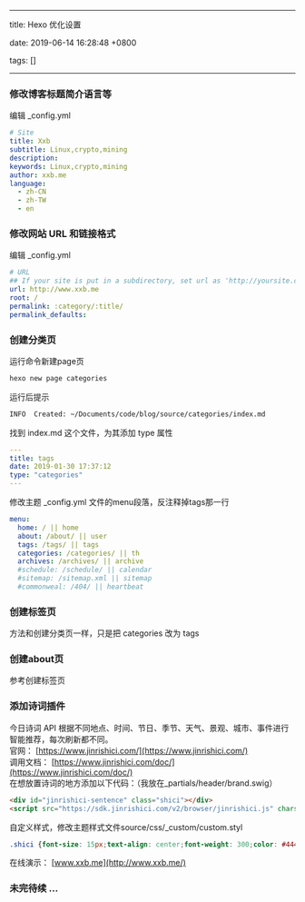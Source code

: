 
---

title: Hexo 优化设置

date: 2019-06-14 16:28:48 +0800

tags: []

---
<a name="UywVi"></a>
### 修改博客标题简介语言等
编辑 _config.yml

```yaml
# Site
title: Xxb
subtitle: Linux,crypto,mining
description:
keywords: Linux,crypto,mining
author: xxb.me
language:
  - zh-CN
  - zh-TW
  - en
```
[]()
<a name="Jf2d6"></a>
### [](https://www.xxb.me/Hexo/yuque-hexo02/#%E4%BF%AE%E6%94%B9%E7%BD%91%E7%AB%99-URL-%E5%92%8C%E9%93%BE%E6%8E%A5%E6%A0%BC%E5%BC%8F)修改网站 URL 和链接格式
编辑 _config.yml

```yaml
# URL
## If your site is put in a subdirectory, set url as 'http://yoursite.com/child' and root as '/child/'
url: http://www.xxb.me
root: /
permalink: :category/:title/
permalink_defaults:
```


<a name="RqKOi"></a>
### [](https://www.xxb.me/Hexo/yuque-hexo02/#%E5%88%9B%E5%BB%BA%E5%88%86%E7%B1%BB%E9%A1%B5)创建分类页
运行命令新建page页

```bash
hexo new page categories
```

运行后提示

```bash
INFO  Created: ~/Documents/code/blog/source/categories/index.md
```

找到 index.md 这个文件，为其添加 type 属性

```yaml
---
title: tags
date: 2019-01-30 17:37:12
type: "categories"
---
```

修改主题 _config.yml 文件的menu段落，反注释掉tags那一行

```yaml
menu:
  home: / || home
  about: /about/ || user
  tags: /tags/ || tags
  categories: /categories/ || th
  archives: /archives/ || archive
  #schedule: /schedule/ || calendar
  #sitemap: /sitemap.xml || sitemap
  #commonweal: /404/ || heartbeat

```

<a name="OZ2T0"></a>
### 创建标签页
方法和创建分类页一样，只是把 categories 改为 tags
<a name="vLnLU"></a>
### [](https://www.xxb.me/Hexo/yuque-hexo02/#%E5%88%9B%E5%BB%BAabout%E9%A1%B5)创建about页
参考创建标签页
<a name="X5U86"></a>
### [](https://www.xxb.me/Hexo/yuque-hexo02/#%E6%B7%BB%E5%8A%A0%E8%AF%97%E8%AF%8D%E6%8F%92%E4%BB%B6)添加诗词插件
今日诗词 API 根据不同地点、时间、节日、季节、天气、景观、城市、事件进行智能推荐，每次刷新都不同。<br />官网： [https://www.jinrishici.com/](https://www.jinrishici.com/)<br />调用文档： [https://www.jinrishici.com/doc/](https://www.jinrishici.com/doc/)<br />在想放置诗词的地方添加以下代码：（我放在_partials/header/brand.swig）

```html
<div id="jinrishici-sentence" class="shici"></div>
<script src="https://sdk.jinrishici.com/v2/browser/jinrishici.js" charset="utf-8"></script>
```

自定义样式，修改主题样式文件source/css/_custom/custom.styl

```css
.shici {font-size: 15px;text-align: center;font-weight: 300;color: #444;font-style: italic;}
```

在线演示： [www.xxb.me](http://www.xxb.me/)
<a name="3oTZQ"></a>
### [](https://www.xxb.me/Hexo/yuque-hexo02/#%E6%9C%AA%E5%AE%8C%E5%BE%85%E7%BB%AD-%E2%80%A6)未完待续 …

